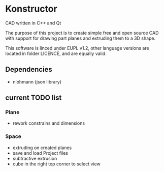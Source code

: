# Konstructor

CAD written in C++ and Qt

The purpose of this project is to create simple free and open source CAD with support for drawing part planes and extruding them to a 3D shape.

This software is linced under EUPL v1.2, other language versions are located in folder LICENCE, and are equally valid.

## Dependencies
- nlohmann (json library)

## current TODO list

### Plane

- rework constrains and dimensions

### Space

- extruding on created planes
- save and load Project files
- subtractive extrusion
- cube in the right top corner to select view
